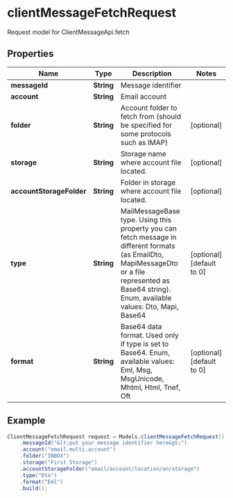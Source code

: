 # clientMessageFetchRequest

Request model for ClientMessageApi.fetch

## Properties

Name | Type | Description | Notes
---- | ---- | ----------- | -----
**messageId** | **String**| Message identifier |
**account** | **String**| Email account |
**folder** | **String**| Account folder to fetch from (should be specified for some protocols such as IMAP)              | [optional]
**storage** | **String**| Storage name where account file located. | [optional]
**accountStorageFolder** | **String**| Folder in storage where account file located. | [optional]
**type** | **String**| MailMessageBase type. Using this property you can fetch message in different formats (as EmailDto, MapiMessageDto or a file represented as Base64 string).              Enum, available values: Dto, Mapi, Base64 | [optional] [default to 0]
**format** | **String**| Base64 data format. Used only if type is set to Base64. Enum, available values: Eml, Msg, MsgUnicode, Mhtml, Html, Tnef, Oft | [optional] [default to 0]

## Example
```java
ClientMessageFetchRequest request = Models.clientMessageFetchRequest()
    .messageId("&lt;put your message identifier here&gt;")
    .account("email.multi.account")
    .folder("INBOX")
    .storage("First Storage")
    .accountStorageFolder("email/account/location/on/storage")
    .type("Dto")
    .format("Eml")
    .build();
```

